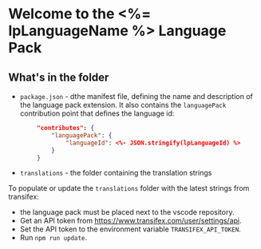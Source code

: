 # Welcome to the <%= lpLanguageName %> Language Pack

## What's in the folder
* `package.json` - dthe manifest file, defining the name and description of the language pack extension. It also contains the `languagePack` contribution point that defines the language id:
```json
        "contributes": {
            "languagePack": {
                "languageId": <%- JSON.stringify(lpLanguageId) %>
            }
        }
```
* `translations` - the folder containing the translation strings



To populate or update the `translations` folder with the latest strings from transifex:
- the language pack must be placed next to the vscode repository.
- Get an API token from https://www.transifex.com/user/settings/api.
- Set the API token to the environment variable `TRANSIFEX_API_TOKEN`.
- Run `npm run update`.
